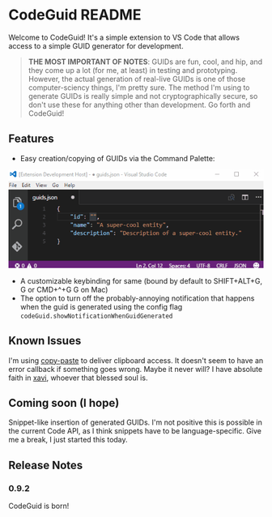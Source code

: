 # CodeGuid README

Welcome to CodeGuid! It's a simple extension to VS Code that allows access to a simple GUID generator for development.

> **THE MOST IMPORTANT OF NOTES**: GUIDs are fun, cool, and hip, and they come up a lot (for me, at least) in testing and prototyping. However, the actual generation of real-live GUIDs is one of those computer-sciency things, I'm pretty sure. The method I'm using to generate GUIDs is really simple and not cryptographically secure, so don't use these for anything other than development. Go forth and CodeGuid!

## Features

- Easy creation/copying of GUIDs via the Command Palette: 

![See it in action!](images/demo.gif)


- A customizable keybinding for same (bound by default to SHIFT+ALT+G, G or CMD+^+G G on Mac)
- The option to turn off the probably-annoying notification that happens when the guid is generated using the config flag `codeGuid.showNotificationWhenGuidGenerated`

## Known Issues

I'm using [copy-paste](https://github.com/xavi-/node-copy-paste) to deliver clipboard access. It doesn't seem to have an error callback if something goes wrong. Maybe it never will? I have absolute faith in [xavi](https://github.com/xavi-), whoever that blessed soul is.

## Coming soon (I hope)

Snippet-like insertion of generated GUIDs. I'm not positive this is possible in the current Code API, as I think snippets have to be language-specific. Give me a break, I just started this today.

## Release Notes

### 0.9.2

CodeGuid is born!